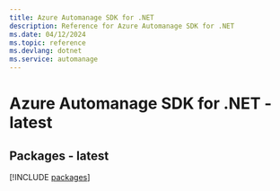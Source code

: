 ```yaml
---
title: Azure Automanage SDK for .NET
description: Reference for Azure Automanage SDK for .NET
ms.date: 04/12/2024
ms.topic: reference
ms.devlang: dotnet
ms.service: automanage
---
```

# Azure Automanage SDK for .NET - latest
## Packages - latest
[!INCLUDE [packages](automanage-index.md)]